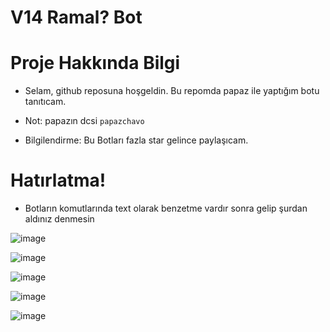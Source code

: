 # V14 Ramal? Bot

# Proje Hakkında Bilgi

* Selam, github reposuna hoşgeldin. Bu repomda papaz ile yaptığım botu tanıtıcam.

* Not: papazın dcsi `papazchavo`

* Bilgilendirme: Bu Botları fazla star gelince paylaşıcam.



# Hatırlatma!
* Botların komutlarında text olarak benzetme vardır sonra gelip şurdan aldınız denmesin



![image](https://cdn.discordapp.com/attachments/1009804086293565501/1156699704168546434/papazramalsay.png?ex=6515ec0b&is=65149a8b&hm=36730f1a54c2cae491491812eb74221ccc085ee1bfb73be633bef996087b208d&)

![image](https://cdn.discordapp.com/attachments/1009804086293565501/1156699704168546434/papazramalsay.png?ex=6515ec0b&is=65149a8b&hm=36730f1a54c2cae491491812eb74221ccc085ee1bfb73be633bef996087b208d&)


![image](https://cdn.discordapp.com/attachments/1009804086293565501/1156699704407642152/ramalpapazstat.png?ex=6515ec0b&is=65149a8b&hm=00327c8bc5fc933e5365855382a1e5b8017d61490302cd041f015320112a1692&)



![image](https://cdn.discordapp.com/attachments/1009804086293565501/1156699729640566815/ilgi.png?ex=6515ec11&is=65149a91&hm=a3f7927407f26ff1a8d8816bc8f7ba95f66a2545ea9a007f61170653f1ea4f99&)

![image](https://cdn.discordapp.com/attachments/1009804086293565501/1156699729896415283/ilgiver.png?ex=6515ec12&is=65149a92&hm=203a2e56072bae2b639534fc101f6fe46da468e0959a063ffd597b31f96c0ee0&)
